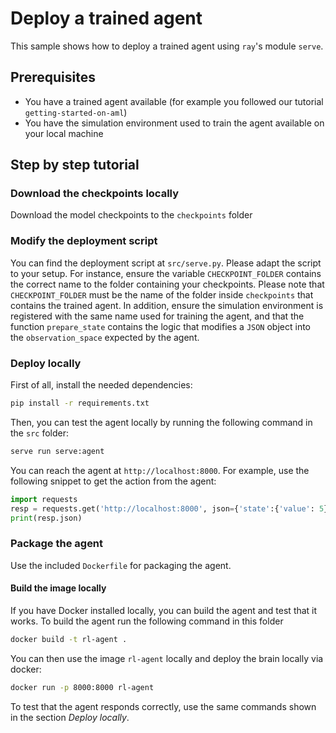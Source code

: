 # Deploy a trained agent

This sample shows how to deploy a trained agent using ``ray``'s module
``serve``.

## Prerequisites

- You have a trained agent available (for example you followed our tutorial
    ``getting-started-on-aml``)
- You have the simulation environment used to train the agent available on
  your local machine

## Step by step tutorial

### Download the checkpoints locally

Download the model checkpoints to the ``checkpoints`` folder

### Modify the deployment script

You can find the deployment script at ``src/serve.py``.
Please adapt the script to your setup.
For instance, ensure the variable ``CHECKPOINT_FOLDER`` contains the correct
name to the folder containing your checkpoints. Please note that
``CHECKPOINT_FOLDER`` must be the name of the folder inside ``checkpoints``
that contains the trained agent.
In addition, ensure the simulation environment is registered with the same
name used for training the agent, and that the function ``prepare_state``
contains the logic that modifies a ``JSON`` object into the
``observation_space`` expected by the agent.

### Deploy locally

First of all, install the needed dependencies:

```bash
pip install -r requirements.txt
```

Then, you can test the agent locally by running the following command in the
``src`` folder:

```bash
serve run serve:agent
```

You can reach the agent at ``http://localhost:8000``. For example, use the
following snippet to get the action from the agent:

```python
import requests
resp = requests.get('http://localhost:8000', json={'state':{'value': 5}})
print(resp.json)
```

### Package the agent

Use the included ``Dockerfile`` for packaging the agent.

#### Build the image locally

If you have Docker installed locally, you can build the agent and test that
it works.
To build the agent run the following command in this folder

```bash
docker build -t rl-agent .
```

You can then use the image ``rl-agent`` locally and deploy the brain locally
via docker:

```bash
docker run -p 8000:8000 rl-agent
```

To test that the agent responds correctly, use the same commands shown in the
section *Deploy locally*.
